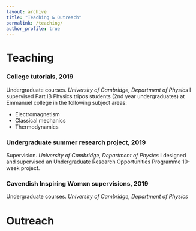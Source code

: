 ```yaml
---
layout: archive
title: "Teaching & Outreach"
permalink: /teaching/
author_profile: true
---
```

  
Teaching
======

### College tutorials, 2019
Undergraduate courses. _University of Cambridge, Department of Physics_
I supervised Part IB Physics tripos students (2nd year undergraduates) at Emmanuel college in the following subject areas:
* Electromagnetism
* Classical mechanics
* Thermodynamics

### Undergraduate summer research project, 2019
Supervision. _University of Cambridge, Department of Physics_
I designed and supervised an Undergraduate Research Opportunities Programme 10-week project. 

### Cavendish Inspiring Womxn supervisions, 2019
Undergraduate courses. _University of Cambridge, Department of Physics_
 
Outreach
======


